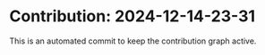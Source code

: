 # Contribution: 2024-12-14-23-31
This is an automated commit to keep the contribution graph active.
